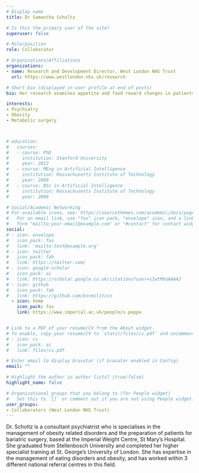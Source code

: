 ```yaml
---
# Display name
title: Dr Samantha Scholtz 

# Is this the primary user of the site?
superuser: false

# Role/position
role: Collaborator

# Organizations/Affiliations
organizations:
- name: Research and Development Director, West London NHS Trust
  url: https://www.westlondon.nhs.uk/research

# Short bio (displayed in user profile at end of posts)
bio: Her research examines appetite and food reward changes in patients who have undergone bariatric surgery using functional magnetic resonance imaging. She has also published on psychological factors influencing bariatric surgery and the clinical management of bariatric patients.

interests:
- Psychiatry
- Obesity
- Metabolic surgery



# education:
#   courses:
#   - course: PhD 
#     institution: Stanford University
#     year: 2012
#   - course: MEng in Artificial Intelligence
#     institution: Massachusetts Institute of Technology
#     year: 2009
#   - course: BSc in Artificial Intelligence
#     institution: Massachusetts Institute of Technology
#     year: 2008

# Social/Academic Networking
# For available icons, see: https://sourcethemes.com/academic/docs/page-builder/#icons
#   For an email link, use "fas" icon pack, "envelope" icon, and a link in the
#   form "mailto:your-email@example.com" or "#contact" for contact widget.
social:
# - icon: envelope
#   icon_pack: fas
#   link: 'mailto:test@example.org'
# - icon: twitter
#   icon_pack: fab
#   link: https://twitter.com/
# - icon: google-scholar
#   icon_pack: ai
#   link: https://scholar.google.co.uk/citations?user=sIwtMXoAAAAJ
# - icon: github
#   icon_pack: fab
#   link: https://github.com/kormilitzin
  - icon: home
    icon_pack: fas
    link: https://www.imperial.ac.uk/people/s.pappa


# Link to a PDF of your resume/CV from the About widget.
# To enable, copy your resume/CV to `static/files/cv.pdf` and uncomment the lines below.
# - icon: cv
#   icon_pack: ai
#   link: files/cv.pdf

# Enter email to display Gravatar (if Gravatar enabled in Config)
email: ""

# Highlight the author in author lists? (true/false)
highlight_name: false

# Organizational groups that you belong to (for People widget)
#   Set this to `[]` or comment out if you are not using People widget.
user_groups:
- Collaborators (West London NHS Trust)
---
```

Dr. Scholtz is a consultant psychiatrist who is specialises in the management of obesity related disorders and the preparation of patients for bariatric surgery, based at the Imperial Weight Centre, St Mary’s Hospital. She graduated from Stellenbosch University and completed her higher specialist training at St. George’s University of London. She has expertise in the management of eating disorders and obesity, and has worked within 3 different national referral centres in this field.
